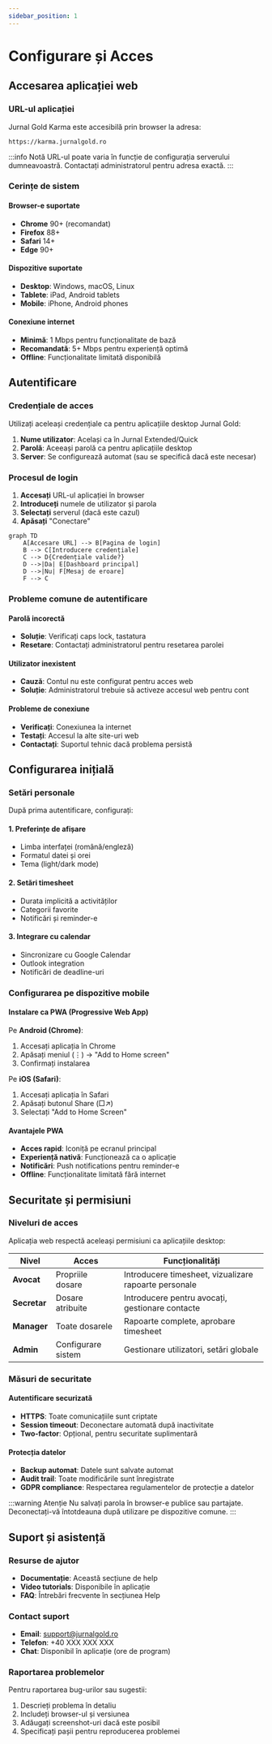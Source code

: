 ```yaml
---
sidebar_position: 1
---
```


# Configurare și Acces

## Accesarea aplicației web

### URL-ul aplicației

Jurnal Gold Karma este accesibilă prin browser la adresa:

```
https://karma.jurnalgold.ro
```

:::info Notă
URL-ul poate varia în funcție de configurația serverului dumneavoastră. Contactați administratorul pentru adresa exactă.
:::

### Cerințe de sistem

#### Browser-e suportate
- **Chrome** 90+ (recomandat)
- **Firefox** 88+
- **Safari** 14+
- **Edge** 90+

#### Dispozitive suportate
- **Desktop**: Windows, macOS, Linux
- **Tablete**: iPad, Android tablets
- **Mobile**: iPhone, Android phones

#### Conexiune internet
- **Minimă**: 1 Mbps pentru funcționalitate de bază
- **Recomandată**: 5+ Mbps pentru experiență optimă
- **Offline**: Funcționalitate limitată disponibilă

## Autentificare

### Credențiale de acces

Utilizați aceleași credențiale ca pentru aplicațiile desktop Jurnal Gold:

1. **Nume utilizator**: Același ca în Jurnal Extended/Quick
2. **Parolă**: Aceeași parolă ca pentru aplicațiile desktop
3. **Server**: Se configurează automat (sau se specifică dacă este necesar)

### Procesul de login

1. **Accesați** URL-ul aplicației în browser
2. **Introduceți** numele de utilizator și parola
3. **Selectați** serverul (dacă este cazul)
4. **Apăsați** "Conectare"

```mermaid
graph TD
    A[Accesare URL] --> B[Pagina de login]
    B --> C[Introducere credențiale]
    C --> D{Credențiale valide?}
    D -->|Da| E[Dashboard principal]
    D -->|Nu| F[Mesaj de eroare]
    F --> C
```

### Probleme comune de autentificare

#### Parolă incorectă
- **Soluție**: Verificați caps lock, tastatura
- **Resetare**: Contactați administratorul pentru resetarea parolei

#### Utilizator inexistent
- **Cauză**: Contul nu este configurat pentru acces web
- **Soluție**: Administratorul trebuie să activeze accesul web pentru cont

#### Probleme de conexiune
- **Verificați**: Conexiunea la internet
- **Testați**: Accesul la alte site-uri web
- **Contactați**: Suportul tehnic dacă problema persistă

## Configurarea inițială

### Setări personale

După prima autentificare, configurați:

#### 1. **Preferințe de afișare**
- Limba interfaței (română/engleză)
- Formatul datei și orei
- Tema (light/dark mode)

#### 2. **Setări timesheet**
- Durata implicită a activităților
- Categorii favorite
- Notificări și reminder-e

#### 3. **Integrare cu calendar**
- Sincronizare cu Google Calendar
- Outlook integration
- Notificări de deadline-uri

### Configurarea pe dispozitive mobile

#### Instalare ca PWA (Progressive Web App)

Pe **Android (Chrome)**:
1. Accesați aplicația în Chrome
2. Apăsați meniul (⋮) → "Add to Home screen"
3. Confirmați instalarea

Pe **iOS (Safari)**:
1. Accesați aplicația în Safari
2. Apăsați butonul Share (□↗)
3. Selectați "Add to Home Screen"

#### Avantajele PWA
- **Acces rapid**: Iconiță pe ecranul principal
- **Experiență nativă**: Funcționează ca o aplicație
- **Notificări**: Push notifications pentru reminder-e
- **Offline**: Funcționalitate limitată fără internet

## Securitate și permisiuni

### Niveluri de acces

Aplicația web respectă aceleași permisiuni ca aplicațiile desktop:

| Nivel | Acces | Funcționalități |
|-------|-------|-----------------|
| **Avocat** | Propriile dosare | Introducere timesheet, vizualizare rapoarte personale |
| **Secretar** | Dosare atribuite | Introducere pentru avocați, gestionare contacte |
| **Manager** | Toate dosarele | Rapoarte complete, aprobare timesheet |
| **Admin** | Configurare sistem | Gestionare utilizatori, setări globale |

### Măsuri de securitate

#### Autentificare securizată
- **HTTPS**: Toate comunicațiile sunt criptate
- **Session timeout**: Deconectare automată după inactivitate
- **Two-factor**: Opțional, pentru securitate suplimentară

#### Protecția datelor
- **Backup automat**: Datele sunt salvate automat
- **Audit trail**: Toate modificările sunt înregistrate
- **GDPR compliance**: Respectarea regulamentelor de protecție a datelor

:::warning Atenție
Nu salvați parola în browser-e publice sau partajate. Deconectați-vă întotdeauna după utilizare pe dispozitive comune.
:::

## Suport și asistență

### Resurse de ajutor

- **Documentație**: Această secțiune de help
- **Video tutorials**: Disponibile în aplicație
- **FAQ**: Întrebări frecvente în secțiunea Help

### Contact suport

- **Email**: support@jurnalgold.ro
- **Telefon**: +40 XXX XXX XXX
- **Chat**: Disponibil în aplicație (ore de program)

### Raportarea problemelor

Pentru raportarea bug-urilor sau sugestii:
1. Descrieți problema în detaliu
2. Includeți browser-ul și versiunea
3. Adăugați screenshot-uri dacă este posibil
4. Specificați pașii pentru reproducerea problemei
